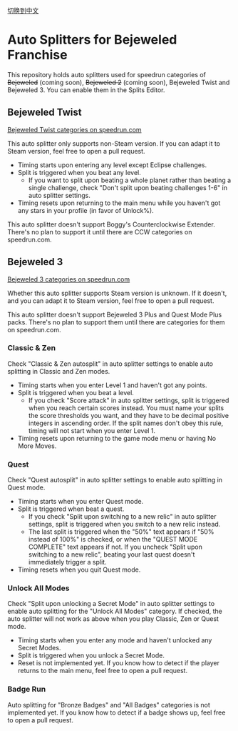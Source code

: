 [切换到中文](./readme-zh.md)

# Auto Splitters for Bejeweled Franchise

This repository holds auto splitters used for speedrun categories of ~~Bejeweled~~ (coming soon), ~~Bejeweled 2~~ (coming soon), Bejeweled Twist and Bejeweled 3. You can enable them in the Splits Editor.

## Bejeweled Twist

[Bejeweled Twist categories on speedrun.com](https://www.speedrun.com/bejeweledtwist)

This auto splitter only supports non-Steam version. If you can adapt it to Steam version, feel free to open a pull request.

* Timing starts upon entering any level except Eclipse challenges.
* Split is triggered when you beat any level.
  * If you want to split upon beating a whole planet rather than beating a single challenge, check "Don't split upon beating challenges 1-6" in auto splitter settings.
* Timing resets upon returning to the main menu while you haven't got any stars in your profile (in favor of Unlock%).

This auto splitter doesn't support Boggy's Counterclockwise Extender. There's no plan to support it until there are CCW categories on speedrun.com.

## Bejeweled 3

[Bejeweled 3 categories on speedrun.com](https://www.speedrun.com/bejeweled3)

Whether this auto splitter supports Steam version is unknown. If it doesn't, and you can adapt it to Steam version, feel free to open a pull request.

This auto splitter doesn't support Bejeweled 3 Plus and Quest Mode Plus packs. There's no plan to support them until there are categories for them on speedrun.com.

### Classic & Zen

Check "Classic & Zen autosplit" in auto splitter settings to enable auto splitting in Classic and Zen modes.

* Timing starts when you enter Level 1 and haven't got any points.
* Split is triggered when you beat a level.
  * If you check "Score attack" in auto splitter settings, split is triggered when you reach certain scores instead. You must name your splits the score thresholds you want, and they have to be decimal positive integers in ascending order. If the split names don't obey this rule, timing will not start when you enter Level 1.
* Timing resets upon returning to the game mode menu or having No More Moves.

### Quest

Check "Quest autosplit" in auto splitter settings to enable auto splitting in Quest mode.

* Timing starts when you enter Quest mode.
* Split is triggered when beat a quest.
  * If you check "Split upon switching to a new relic" in auto splitter settings, split is triggered when you switch to a new relic instead.
  * The last split is triggered when the "50%" text appears if "50% instead of 100%" is checked, or when the "QUEST MODE COMPLETE" text appears if not. If you uncheck "Split upon switching to a new relic", beating your last quest doesn't immediately trigger a split.
* Timing resets when you quit Quest mode.

### Unlock All Modes

Check "Split upon unlocking a Secret Mode" in auto splitter settings to enable auto splitting for the "Unlock All Modes" category. If checked, the auto splitter will not work as above when you play Classic, Zen or Quest mode.

* Timing starts when you enter any mode and haven't unlocked any Secret Modes.
* Split is triggered when you unlock a Secret Mode.
* Reset is not implemented yet. If you know how to detect if the player returns to the main menu, feel free to open a pull request.

### Badge Run

Auto splitting for "Bronze Badges" and "All Badges" categories is not implemented yet. If you know how to detect if a badge shows up, feel free to open a pull request.

